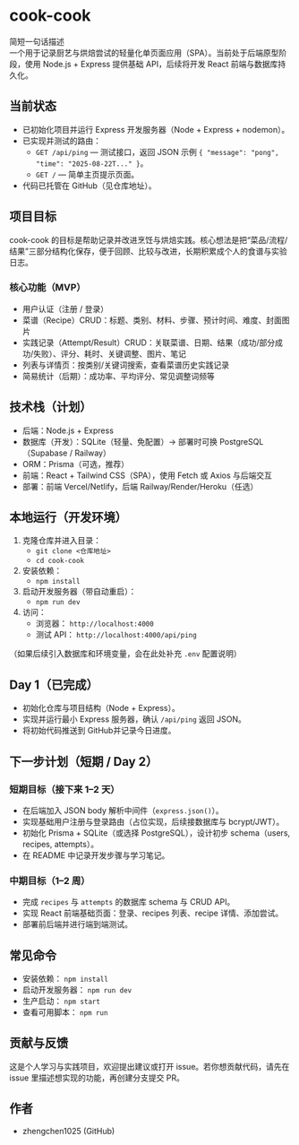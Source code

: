 # cook-cook

简短一句话描述  
一个用于记录厨艺与烘焙尝试的轻量化单页面应用（SPA）。当前处于后端原型阶段，使用 Node.js + Express 提供基础 API，后续将开发 React 前端与数据库持久化。

## 当前状态
- 已初始化项目并运行 Express 开发服务器（Node + Express + nodemon）。
- 已实现并测试的路由：
  - `GET /api/ping` — 测试接口，返回 JSON 示例 `{ "message": "pong", "time": "2025-08-22T..." }`。
  - `GET /` — 简单主页提示页面。
- 代码已托管在 GitHub（见仓库地址）。

## 项目目标
cook-cook 的目标是帮助记录并改进烹饪与烘焙实践。核心想法是把“菜品/流程/结果”三部分结构化保存，便于回顾、比较与改进，长期积累成个人的食谱与实验日志。

### 核心功能（MVP）
- 用户认证（注册 / 登录）
- 菜谱（Recipe）CRUD：标题、类别、材料、步骤、预计时间、难度、封面图片
- 实践记录（Attempt/Result）CRUD：关联菜谱、日期、结果（成功/部分成功/失败）、评分、耗时、关键调整、图片、笔记
- 列表与详情页：按类别/关键词搜索，查看菜谱历史实践记录
- 简易统计（后期）：成功率、平均评分、常见调整词频等

## 技术栈（计划）
- 后端：Node.js + Express  
- 数据库（开发）：SQLite（轻量、免配置）→ 部署时可换 PostgreSQL（Supabase / Railway）  
- ORM：Prisma（可选，推荐）  
- 前端：React + Tailwind CSS（SPA），使用 Fetch 或 Axios 与后端交互  
- 部署：前端 Vercel/Netlify，后端 Railway/Render/Heroku（任选）

## 本地运行（开发环境）
1. 克隆仓库并进入目录：  
   - `git clone <仓库地址>`  
   - `cd cook-cook`
2. 安装依赖：  
   - `npm install`
3. 启动开发服务器（带自动重启）：  
   - `npm run dev`
4. 访问：  
   - 浏览器： `http://localhost:4000`  
   - 测试 API： `http://localhost:4000/api/ping`

（如果后续引入数据库和环境变量，会在此处补充 `.env` 配置说明）

## Day 1（已完成）
- 初始化仓库与项目结构（Node + Express）。
- 实现并运行最小 Express 服务器，确认 `/api/ping` 返回 JSON。
- 将初始代码推送到 GitHub并记录今日进度。

## 下一步计划（短期 / Day 2）
### 短期目标（接下来 1–2 天）
- 在后端加入 JSON body 解析中间件（`express.json()`）。  
- 实现基础用户注册与登录路由（占位实现，后续接数据库与 bcrypt/JWT）。  
- 初始化 Prisma + SQLite（或选择 PostgreSQL），设计初步 schema（users, recipes, attempts）。  
- 在 README 中记录开发步骤与学习笔记。

### 中期目标（1–2 周）
- 完成 `recipes` 与 `attempts` 的数据库 schema 与 CRUD API。  
- 实现 React 前端基础页面：登录、recipes 列表、recipe 详情、添加尝试。  
- 部署前后端并进行端到端测试。

## 常见命令
- 安装依赖： `npm install`  
- 启动开发服务器： `npm run dev`  
- 生产启动： `npm start`  
- 查看可用脚本： `npm run`

## 贡献与反馈
这是个人学习与实践项目，欢迎提出建议或打开 issue。若你想贡献代码，请先在 issue 里描述想实现的功能，再创建分支提交 PR。

## 作者
- zhengchen1025 (GitHub)